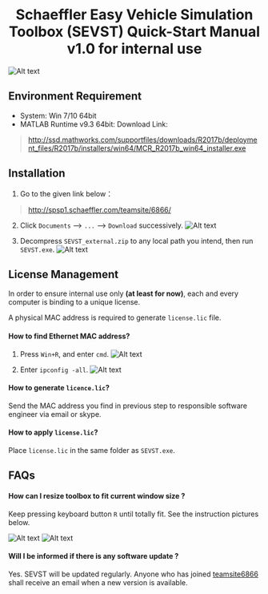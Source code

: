 # <center> Schaeffler Easy Vehicle Simulation Toolbox (SEVST) Quick-Start Manual v1.0 for internal use </center>
![Alt text](C://Users//ricky//__learning_markdown//User_Manual//sshot-3.png)


## Environment Requirement

- System:	Win 7/10 64bit
- MATLAB Runtime v9.3 64bit:
Download Link:
> http://ssd.mathworks.com/supportfiles/downloads/R2017b/deployment_files/R2017b/installers/win64/MCR_R2017b_win64_installer.exe

## Installation
1. Go to the given link below：
> http://spsp1.schaeffler.com/teamsite/6866/

2. Click `Documents` --> `...` --> `Download` successively.
![Alt text](C:\Users\ricky\__learning_markdown\User_Manual\sshot-5.png)

3. Decompress `SEVST_external.zip` to any local path you intend, then run `SEVST.exe`.
![Alt text](C://Users//ricky//__learning_markdown//User_Manual//sshot-8.png)


## License Management
  In order to ensure internal use only **(at least for now)**, each and every computer is binding to a unique license.

  A physical MAC address is required to generate `license.lic` file.

#### How to find Ethernet MAC address?

   1. Press `Win+R`, and enter `cmd`.
    ![Alt text](C://Users//ricky//__learning_markdown//User_Manual//sshot-1.png)

   2. Enter `ipconfig -all`.
    ![Alt text](C://Users//ricky//__learning_markdown//User_Manual//sshot-2.png)

#### How to generate `licence.lic`?

Send the MAC address you find in previous step to responsible software engineer via email or skype.

#### How to apply `license.lic`?

Place `license.lic` in the same folder as `SEVST.exe`.



## FAQs

#### How can I resize toolbox to fit current window size ?

Keep pressing keyboard button `R` until totally fit. See the instruction pictures below.

![Alt text](C://Users//ricky//__learning_markdown//User_Manual//sshot-6.png)
![Alt text](C://Users//ricky//__learning_markdown//User_Manual//sshot-7.png)


#### Will I be informed if there is any software update ?

Yes. SEVST will be updated regularly. Anyone who has joined [teamsite6866](http://spsp1.schaeffler.com/teamsite/6866/) shall receive an email when a new version is available.
